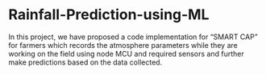 # Rainfall-Prediction-using-ML
In this project, we have proposed a code implementation for “SMART CAP” for farmers which records the atmosphere parameters while they are working on the field using node MCU and required sensors and further make predictions based on the data collected.
